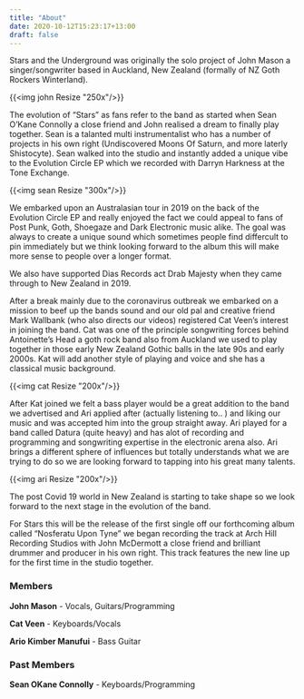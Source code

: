 ```yaml
---
title: "About"
date: 2020-10-12T15:23:17+13:00
draft: false
---
```


Stars and the Underground was originally the solo project of John Mason a singer/songwriter based in Auckland, New Zealand (formally of NZ Goth Rockers Winterland).

{{<img john Resize "250x"/>}}

The evolution of “Stars” as fans refer to the band as started when Sean O’Kane Connolly a close friend and John realised a dream to finally play together. Sean is a talanted multi instrumentalist who has a number of projects in his own right (Undiscovered Moons Of Saturn, and more laterly Shistocyte). Sean walked into the studio and instantly added a unique vibe to the Evolution Circle EP which we recorded with Darryn Harkness at the Tone Exchange.

{{<img sean Resize "300x"/>}}

We embarked upon an Australasian tour in 2019 on the back of the Evolution Circle EP and really enjoyed the fact we could appeal to fans of Post Punk, Goth, Shoegaze and Dark Electronic music alike. The goal was always to create a unique sound which sometimes people find differcult to pin immediately but we think looking forward to the album this will make more sense to people over a longer format.

We also have supported Dias Records act Drab Majesty when they came through to New Zealand in 2019.

After a break mainly due to the coronavirus outbreak we embarked on a mission to beef up the bands sound and our old pal and creative friend Mark Wallbank (who also directs our videos) registered Cat Veen’s interest in joining the band. Cat was one of the principle songwriting forces behind Antoinette’s Head a goth rock band also from Auckland we used to play together in those early New Zealand Gothic balls in the late 90s and early 2000s. Kat will add another style of playing and voice and she has a classical music background.

{{<img cat Resize "200x"/>}}

After Kat joined we felt a bass player would be a great addition to the band we advertised and Ari applied after (actually listening to.. ) and liking our music and was accepted him into the group straight away. Ari played for a band called Datura (quite heavy) and has alot of recording and programming and songwriting expertise in the electronic arena also. Ari brings a different sphere of influences but totally understands what we are trying to do so we are looking forward to tapping into his great many talents.

{{<img ari Resize "200x"/>}}

The post Covid 19 world in New Zealand is starting to take shape so we look forward to the next stage in the evolution of the band.

For Stars this will be the release of the first single off our forthcoming album called “Nosferatu Upon Tyne” we began recording the track at Arch Hill Recording Studios with John McDermott a close friend and brilliant drummer and producer in his own right. This track features the new line up for the first time in the studio together.



### Members

**John Mason** - Vocals, Guitars/Programming

**Cat Veen** - Keyboards/Vocals

**Ario Kimber Manufui** - Bass Guitar

### Past Members

**Sean OKane Connolly** - Keyboards/Programming
